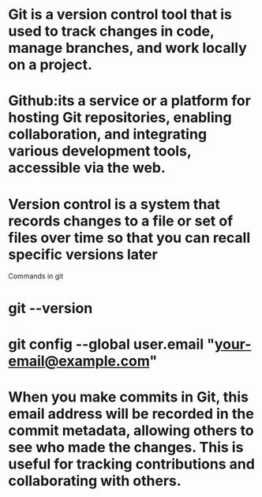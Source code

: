 <!-- Git: Git is a software/tool 
Github is a service -->

# Git is a version control tool that is used to track changes in code, manage branches, and work locally on a project.

# Github:its a service or a platform for hosting Git repositories, enabling collaboration, and integrating various development tools, accessible via the web.

# Version control is a system that records changes to a file or set of files over time so that you can recall specific versions later

Commands in git

# git --version
 
 # git config --global user.email "your-email@example.com"
 <!-- git: This invokes the Git command-line tool.
 config: This tells Git that you want to configure a setting.
 --global: This option specifies that the configuration should apply globally, meaning it will affect all repositories on your system. Without this flag, the configuration would only apply to the current repository.
 user.email: This is the name of the configuration setting you are modifying. 
 your-email@example.com": This is the value you are setting for the user.email configuration. -->

 # When you make commits in Git, this email address will be recorded in the commit metadata, allowing others to see who made the changes. This is useful for tracking contributions and collaborating with others.